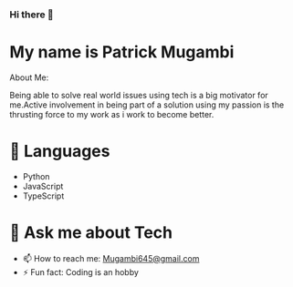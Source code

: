 ### Hi there 👋

# My name is Patrick Mugambi
<!--
**Mugambi645/Mugambi645** is a ✨ _special_ ✨ repository because its `README.md` (this file) appears on your GitHub profile.
-->
About Me:

Being able to solve real world issues using tech is a big motivator for me.Active involvement in being part of a solution using my passion is the thrusting force to my work as i work to become better.

# 🔭 Languages

 - Python
 - JavaScript
 - TypeScript

 


# 💬 Ask me about Tech
- 📫 How to reach me: Mugambi645@gmail.com
- ⚡ Fun fact: Coding is an hobby

